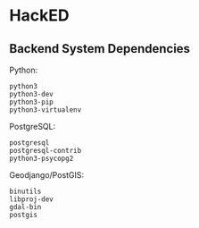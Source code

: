 # HackED

## Backend System Dependencies

Python:

    python3
    python3-dev
    python3-pip
    python3-virtualenv

PostgreSQL:

    postgresql
    postgresql-contrib
    python3-psycopg2
  
Geodjango/PostGIS:  
  
    binutils
    libproj-dev
    gdal-bin
    postgis

